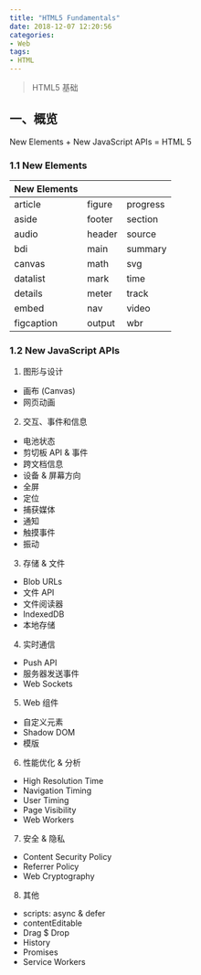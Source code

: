 ```yaml
---
title: "HTML5 Fundamentals"
date: 2018-12-07 12:20:56
categories: 
- Web
tags: 
- HTML
---
```

> HTML5 基础
<!-- more --> 

## 一、概览
New Elements + New JavaScript APIs = HTML 5

### 1.1 New Elements
New Elements|||
-|-|-
article|figure|progress
aside|footer|section
audio|header|source
bdi|main|summary
canvas|math|svg
datalist|mark|time
details|meter|track
embed|nav|video
figcaption|output|wbr

### 1.2 New JavaScript APIs
1. 图形与设计
- 画布 (Canvas)
- 网页动画

2. 交互、事件和信息
- 电池状态
- 剪切板 API & 事件
- 跨文档信息
- 设备 & 屏幕方向
- 全屏
- 定位
- 捕获媒体
- 通知
- 触摸事件
- 振动

3. 存储 & 文件
- Blob URLs
- 文件 API
- 文件阅读器
- IndexedDB
- 本地存储

4. 实时通信
- Push API
- 服务器发送事件
- Web Sockets

5. Web 组件
- 自定义元素
- Shadow DOM
- 模版

6. 性能优化 & 分析
- High Resolution Time
- Navigation Timing
- User Timing
- Page Visibility
- Web Workers

7. 安全 & 隐私
- Content Security Policy
- Referrer Policy 
- Web Cryptography
 
8. 其他
- scripts: async & defer
- contentEditable
- Drag $ Drop
- History
- Promises
- Service Workers

